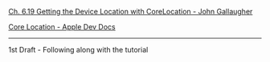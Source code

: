 [Ch. 6.19 Getting the Device Location with CoreLocation - John Gallaugher](https://youtu.be/DwqGRxzCrvQ?si=gjmtTR3Klsn_qtu4)

[Core Location - Apple Dev Docs](https://developer.apple.com/documentation/corelocation/)

- - - -

1st Draft - Following along with the tutorial
